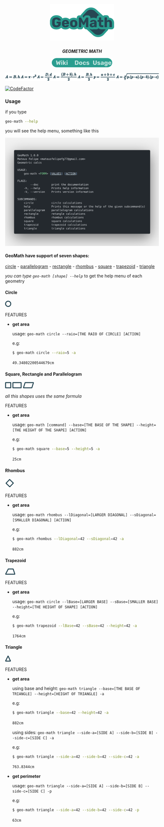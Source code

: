 [wiki_path]: .github/assets/buttons/WIKI.png
[docs_path]: .github/assets/buttons/DOCS.png
[usage_path]: .github/assets/buttons/USAGE.png

<div align="center">

<!-- # GeoMath -->
# ![GeoMath](.github/assets/logo.png)
_**GEOMETRIC MATH**_

[![WIKI][wiki_path]](https://github.com/mateusfg7/GeoMath/wiki)[![DOCS][docs_path]](https://mateusfg7.github.io/GeoMath/geo_math/)[![USAGE][usage_path]](#geomath-have-support-of-seven-shapes)

![formulas](.github/assets/formulas.png)


</div>

[![CodeFactor](https://www.codefactor.io/repository/github/mateusfg7/geomath/badge/master)](https://www.codefactor.io/repository/github/mateusfg7/geomath/overview/master)

### Usage

if you type 
```bash
geo-math --help
```

you will see the help menu, something like this

![Help Code](.github/assets/polacode_help.png)

#### **GeoMath have support of seven shapes:**

[circle](#circle) - [parallelogram](#square-rectangle-and-parallelogram) - [rectangle](#square-rectangle-and-parallelogram) - [rhombus](#rhombus) - [square](#square-rectangle-and-parallelogram) - [trapezoid](#trapezoid) - [triangle](#triangle)

_you can type `geo-math [shape] --help`_ to get the help menu of each geometry

#### Circle
![circle](.github/assets/forms/circle.png)

FEATURES
- **get area**

  usage: `geo-math circle --raio=[THE RAIO OF CIRCLE] [ACTION]`

  e.g:
  ```bash
  $ geo-math circle --raio=5 -a

  49.34802200544679cm
  ```
#### Square, Rectangle and Parallelogram
![square](.github/assets/forms/square.png) ![rectangle](.github/assets/forms/rectangle.png) ![parallelogram](.github/assets/forms/parallelogram.png)

_all this shapes uses the same formula_

FEATURES

- **get area**

  usage: `geo-math [command] --base=[THE BASE OF THE SHAPE] --height=[THE HEIGHT OF THE SHAPE] [ACTION]`

  e.g:
  ```bash
  $ geo-math square --base=5 --height=5 -a

  25cm
  ```
#### Rhombus
![rhombus](.github/assets/forms/rhombus.png)

FEATURES
- **get area**

  usage: `geo-math rhombus --lDiagonal=[LARGER DIAGONAL] --sDiagonal=[SMALLER DIAGONAL] [ACTION]`

  e.g:
  ```bash
  $ geo-math rhombus --lDiagonal=42 --sDiagonal=42 -a

  882cm
  ```
#### Trapezoid
![trapezoid](.github/assets/forms/trapezoid.png)

FEATURES

- **get area**

  usage: `geo-math circle --lBase=[LARGER BASE] --sBase=[SMALLER BASE] --height=[THE HEIGHT OF SHAPE] [ACTION]`

  e.g:
  ```bash
  $ geo-math trapezoid --lBase=42 --sBase=42 --height=42 -a

  1764cm 
  ```

#### Triangle
![triangle](.github/assets/forms/triangle.png)

FEATURES

- **get area**

  using base and height: `geo-math triangle --base=[THE BASE OF TRIANGLE] --height=[HEIGHT OF TRIANGLE] -a`

  e.g:
  ```bash
  $ geo-math triangle --base=42 --height=42 -a

  882cm 
  ```

  using sides: `geo-math triangle --side-a=[SIDE A] --side-b=[SIDE B] --side-c=[SIDE C] -a`

  e.g:
  ```bash
  $ geo-math triangle --side-a=42 --side-b=42 --side-c=42 -a

  763.8344cm
  ```

- **get perimeter**

  usage: `geo-math triangle --side-a=[SIDE A] --side-b=[SIDE B] --side-c=[SIDE C] -p`

  e.g:
  ```bash
  $ geo-math triangle --side-a=42 --side-b=42 --side-c=42 -p

  63cm
  ```
